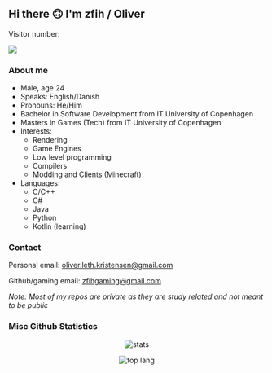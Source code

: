 ## Hi there 🙃 I'm zfih / Oliver

Visitor number:

![](https://komarev.com/ghpvc/?username=zfih&color=lightgrey)

### About me
 - Male, age 24
 - Speaks: English/Danish
 - Pronouns: He/Him
 - Bachelor in Software Development from IT University of Copenhagen
 - Masters in Games (Tech) from IT University of Copenhagen
 - Interests:
    - Rendering
    - Game Engines
    - Low level programming
    - Compilers
    - Modding and Clients (Minecraft)
 - Languages:
    - C/C++
    - C#
    - Java
    - Python
    - Kotlin (learning)
    
### Contact
Personal email: oliver.leth.kristensen@gmail.com

Github/gaming email: zfihgaming@gmail.com

*Note: Most of my repos are private as they are study related and not meant to be public*

### Misc Github Statistics

<p align="center">
  <img src="https://github-readme-stats.vercel.app/api?username=zfih&show_icons=true&theme=dracula" alt="stats"/>
</p>

<p align="center">
  <img src="https://github-readme-stats.vercel.app/api/top-langs/?username=zfih&theme=dracula" alt="top lang"/>
</p>
